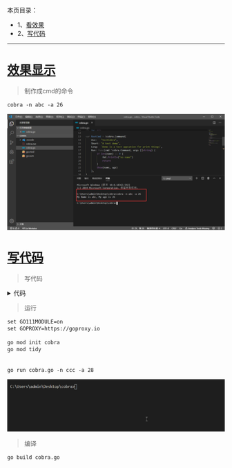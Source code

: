 本页目录：
- 1、[看效果](#go-01)
- 2、[写代码](#go-02)

***


# <a name="go-01" href="#" >效果显示</a>

> 制作成cmd的命令

```
cobra -n abc -a 26
```

![](image/2-1.png)

# <a name="go-02" href="#" >写代码</a>

> 写代码

<details>
<summary>代码</summary>

```go
package main
 
import (
	"fmt"
	"os"
 
	"github.com/spf13/cobra"
)

/**
*作用：定义标志
**/
var name string
var age int
var rootCmd = &cobra.Command{
	//三个是不同场景下的说明
	Use:   "testCobra",
	Short: "A test demo",
	Long:  `Demo is a test appcation for print things`,

	//执行的函数
	Run: func(cmd *cobra.Command, args []string) {
		//判断输入命令的-n 值是否为空
		if len(name) == 0 {
			fmt.Println("no name")
			return
		}
		fmt.Printf("My Name is %s, My age is %d\n", name, age)
	},
}
 
/**
*作用：注册命令
**/
func init() {
	//设置标志
	rootCmd.Flags().StringVarP(&name, "name", "n", "", "person's name")
	rootCmd.Flags().IntVarP(&age, "age", "a", 0, "person's age")
}

/**
*作用：将所有子命令添加到根命令集标志
**/
func Execute() {
	if err := rootCmd.Execute(); err != nil {
		fmt.Println(err)
		os.Exit(-1)
	}
}
/**
*作用：主函数
**/
func main() {
	Execute()
}
```

</details>

> 运行

```
set GO111MODULE=on
set GOPROXY=https://goproxy.io

go mod init cobra
go mod tidy


go run cobra.go -n ccc -a 28
```

![](image/2-2.gif)

> 编译

```
go build cobra.go
```
